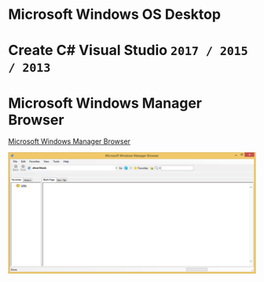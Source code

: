 # Microsoft Windows OS Desktop
# Create C# Visual Studio `2017 / 2015 / 2013` 
# Microsoft Windows Manager Browser

[Microsoft Windows Manager Browser](app.manifest/publish.htm)

![web](web.PNG)
